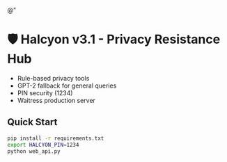 @"
# 🛡️ Halcyon v3.1 - Privacy Resistance Hub
- Rule-based privacy tools
- GPT-2 fallback for general queries
- PIN security (1234)
- Waitress production server

## Quick Start
```bash
pip install -r requirements.txt
export HALCYON_PIN=1234
python web_api.py